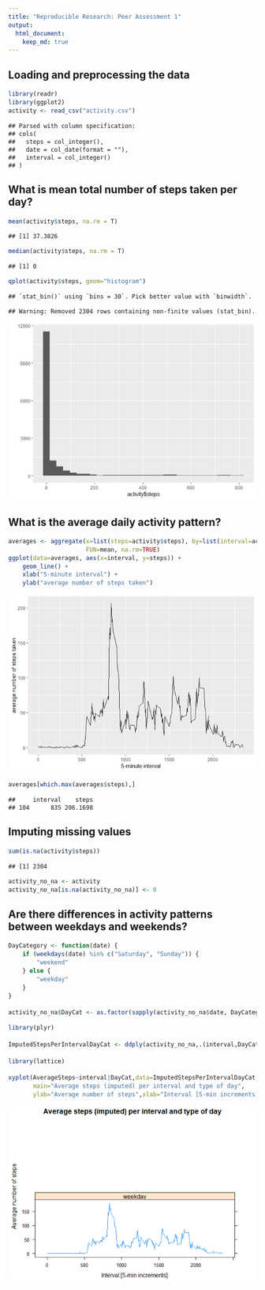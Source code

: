 ```yaml
---
title: "Reproducible Research: Peer Assessment 1"
output: 
  html_document:
    keep_md: true
---
```



## Loading and preprocessing the data

```r
library(readr)
library(ggplot2)
activity <- read_csv("activity.csv")
```

```
## Parsed with column specification:
## cols(
##   steps = col_integer(),
##   date = col_date(format = ""),
##   interval = col_integer()
## )
```



## What is mean total number of steps taken per day?

```r
mean(activity$steps, na.rm = T)  
```

```
## [1] 37.3826
```

```r
median(activity$steps, na.rm = T)  
```

```
## [1] 0
```

```r
qplot(activity$steps, geom="histogram") 
```

```
## `stat_bin()` using `bins = 30`. Pick better value with `binwidth`.
```

```
## Warning: Removed 2304 rows containing non-finite values (stat_bin).
```

![](PA1_template_files/figure-html/unnamed-chunk-2-1.png)<!-- -->

## What is the average daily activity pattern?

```r
averages <- aggregate(x=list(steps=activity$steps), by=list(interval=activity$interval),
                      FUN=mean, na.rm=TRUE)
ggplot(data=averages, aes(x=interval, y=steps)) +
    geom_line() +
    xlab("5-minute interval") +
    ylab("average number of steps taken")
```

![](PA1_template_files/figure-html/unnamed-chunk-3-1.png)<!-- -->


```r
averages[which.max(averages$steps),]
```

```
##     interval    steps
## 104      835 206.1698
```

## Imputing missing values


```r
sum(is.na(activity$steps))
```

```
## [1] 2304
```

```r
activity_no_na <- activity
activity_no_na[is.na(activity_no_na)] <- 0 
```

## Are there differences in activity patterns between weekdays and weekends?


```r
DayCategory <- function(date) {
    if (weekdays(date) %in% c("Saturday", "Sunday")) {
        "weekend"
    } else {
        "weekday"
    }
}

activity_no_na$DayCat <- as.factor(sapply(activity_no_na$date, DayCategory))
```


```r
library(plyr)

ImputedStepsPerIntervalDayCat <- ddply(activity_no_na,.(interval,DayCat),summarize,AverageSteps=mean(steps))

library(lattice)

xyplot(AverageSteps~interval|DayCat,data=ImputedStepsPerIntervalDayCat,type="l",layout = c(1,2),
       main="Average steps (imputed) per interval and type of day",
       ylab="Average number of steps",xlab="Interval [5-min increments]")
```

![](PA1_template_files/figure-html/unnamed-chunk-7-1.png)<!-- -->

